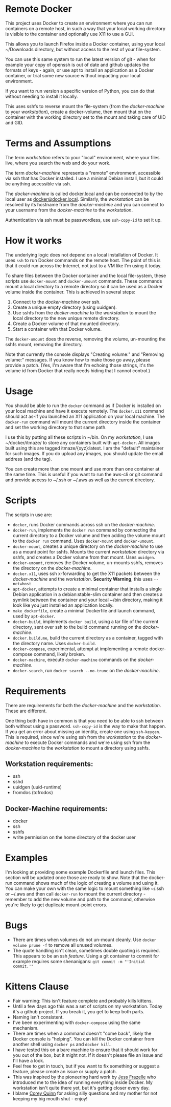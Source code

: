 # Remote Docker

This project uses Docker to create an environment where you can run containers on a remote host, in such a way that your local working directory is visible to the container and optionally use X11 to use a GUI.

This allows you to launch Firefox inside a Docker container, using your local ~/Downloads directory, but without access to the rest of your file-system.

You can use this same system to run the latest version of git - when for example your copy of openssh is out of date and github updates the formats of keys - again, or use apt to install an application as a Docker container, or trial some new source without impacting your local environment.

If you want to run version a specific version of Python, you can do that without needing to install it locally.

This uses sshfs to reverse mount the file-system (from the *docker-machine* to your *workstation*), create a docker-volume, then mount that on the container with the working directory set to the mount and taking care of UID and GID.


# Terms and Assumptions

The term *workstation* refers to your "local" environment, where your files live, where you search the web and do your work.

The term *docker-machine* represents a "remote" environment, accessible via ssh that has Docker installed. I use a minimal Debian install, but it could be anything accessible via ssh.

The *docker-machine* is called docker.local and can be connected to by the local user as docker@docker.local. Similarly, the *workstation* can be resolved by its hostname from the *docker-machine* and you can connect to your username from the *docker-machine* to the *workstation*.

Authentication via ssh must be passwordless, use ``ssh-copy-id`` to set it up.


# How it works

The underlying logic does not depend on a local installation of Docker. It uses ``ssh`` to run Docker commands on the remote host. The point of this is that it could run across the Internet, not just to a VM like I'm using it today.

To share files between the Docker container and the local file-system, these scripts use ``docker-mount`` and ``docker-umount`` commands. These commands mount a local directory to a remote directory so it can be used as a Docker volume inside the container. This is achieved in several steps:

1. Connect to the *docker-machine* over ssh.
2. Create a unique empty directory (using uuidgen).
3. Use sshfs from the *docker-machine* to the *workstation* to mount the local directory to the new unique remote directory.
4. Create a Docker volume of that mounted directory.
5. Start a container with that Docker volume.

The ``docker-umount`` does the reverse, removing the volume, un-mounting the sshfs mount, removing the directory.

Note that currently the console displays "Creating volume:" and "Removing volume:" messages. If you know how to make those go away, please provide a patch. (Yes, I'm aware that I'm echoing those strings, it's the volume id from Docker that really needs hiding that I cannot control.)


# Usage

You should be able to run the ``docker`` command as if Docker is installed on your local machine and have it execute remotely. The ``docker.x11`` command should act as-if you launched an X11 application on your local machine. The ``docker-run`` command will mount the current directory inside the container and set the working directory to that same path.

I use this by putting all these scripts in ~/bin. On my *workstation*, I use ~/docker/itmaze/ to store any containers built with ``apt-docker``. All images built using this are tagged itmaze/{xyz}:latest. I am the "default" maintainer for such images. If you do upload any images, you should update the email address (and the tag).

You can create more than one mount and use more than one container at the same time. This is useful if you want to run the aws-cli or git command and provide access to ~/.ssh or ~/.aws as well as the current directory.


# Scripts

The scripts in use are:

- ``docker``, runs Docker commands across ssh on the *docker-machine*.
- ``docker-run``, implements the ``docker run`` command by connecting the current directory to a Docker volume and then adding the volume mount to the ``docker run`` command. Uses ``docker-mount`` and ``docker-umount``.
- ``docker-mount``, creates a unique directory on the *docker-machine* to use as a mount point for sshfs. Mounts the current *workstation* directory via sshfs, and creates a Docker volume from that mount. Uses ``uuidgen``.
- ``docker-umount``, removes the Docker volume, un-mounts sshfs, removes the directory on the *docker-machine*.
- ``docker.x11``, uses ssh x-forwarding to get the X11 packets between the *docker-machine* and the *workstation*. __Security Warning__, this uses ``--net=host``
- ``apt-docker``, attempts to create a minimal container that installs a single Debian application in a debian:stable-slim container and then creates a symlink between the container and your local ~/bin directory, making it look like you just installed an application locally.
- ``make_dockerfile``, create a minimal Dockerfile and launch command, used by ``apt-docker``.
- ``docker-build``, implements ``docker build``, using a tar file of the current directory, sent over ssh to the build command running on the *docker-machine*.
- ``docker.build.me``, build the current directory as a container, tagged with the directory name. Uses ``docker-build``.
- ``docker-compose``, experimental, attempt at implementing a remote docker-compose command, likely broken.
- ``docker-machine``, execute ``docker-machine`` commands on the *docker-machine*.
- ``docker-search``, run ``docker search --no-trunc`` on the *docker-machine*.


# Requirements

There are requirements for both the *docker-machine* and the *workstation*. These are different.

One thing both have in common is that you need to be able to ssh between both without using a password. ``ssh-copy-id`` is the way to make that happen. If you get an error about missing an identity, create one using ``ssh-keygen``. This is required, since we're using ssh from the *workstation* to the *docker-machine* to execute Docker commands and we're using ssh from the *docker-machine* to the *workstation* to mount a directory using sshfs.

## Workstation requirements:
- ssh
- sshd
- uuidgen (uuid-runtime)
- fromdos (tofrodos)

## Docker-Machine requirements:
- docker
- ssh
- sshfs
- write permission on the home directory of the docker user


# Examples

I'm looking at providing some example Dockerfile and launch files. This section will be updated once those are ready to show. Note that the docker-run command shows much of the logic of creating a volume and using it. You can make your own with the same logic to mount something like ~/.ssh or ~/.aws and then call ``docker-run`` to mount the current directory - remember to add the new volume and path to the command, otherwise you're likely to get duplicate mount-point errors.


# Bugs

- There are times when volumes do not un-mount cleanly. Use ``docker volume prune -f`` to remove all unused volumes.
- The quote handling isn't clean, sometimes double quoting is required. This appears to be an ssh *feature*. Using a git container to commit for example requires some shenanigans: ``git commit -m "'Initial commit.'"``


# Kittens Clause

- Fair warning: This isn't feature complete and probably kills kittens.
- Until a few days ago this was a set of scripts on my workstation. Today it's a github project. If you break it, you get to keep both parts.
- Naming isn't consistent.
- I've been experimenting with ``docker-compose`` using the same mechanism.
- There are times when a command doesn't "come back", likely the Docker console is "helping". You can kill the Docker container from another shell using ``docker ps`` and ``docker kill``.
- I have tested this on a bare machine to ensure that it should work for you out of the box, but it might not. If it doesn't please file an issue and I'll have a look.
- Feel free to get in touch, but if you want to fix something or suggest a feature, please create an issue or supply a patch.
- This was inspired by the pioneering hard work by [Jess Frazelle](https://github.com/jessfraz) who introduced me to the idea of running everything inside Docker. My workstation isn't quite there yet, but it's getting closer every day.
- I blame [Corey Quinn](https://www.lastweekinaws.com/t/) for asking silly questions and my mother for not keeping my big mouth shut - enjoy!
